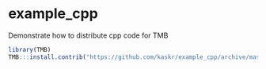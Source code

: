 # example_cpp
Demonstrate how to distribute cpp code for TMB

```R
library(TMB)
TMB:::install.contrib("https://github.com/kaskr/example_cpp/archive/master.zip")
```
